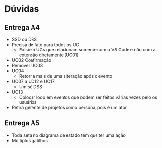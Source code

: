 # Dúvidas

## Entrega A4

- SSD ou DSS
- Precisa de fato para todos os UC
  - Existem UCs que relacionam somente com o VS Code e não com a extensão diretamente (UC01)
- UC02 Confirmação
- Remover UC03
- UC04
  - Retorna mais de uma alteração após o evento
- UC07 a UC12 e UC17
  - Um só DSS
- UC13
  - Colocar loop em eventos que podem ser feitos várias vezes pelo os usuários
- Retira gerente de projetos como persona, pois é um ator

## Entrega A5

- Toda seta no diagrama de estado tem que ter uma ação
- Múltiplos gatilhos
